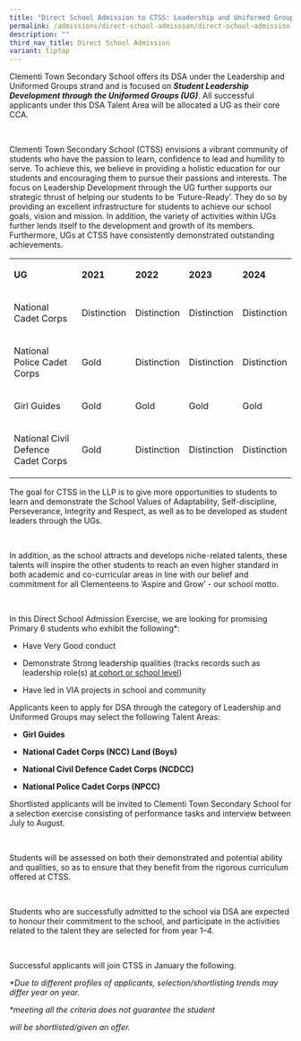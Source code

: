 ```yaml
---
title: "Direct School Admission to CTSS: Leadership and Uniformed Groups"
permalink: /admissions/direct-school-admission/direct-school-admission-to-ctss-leadership-and-uniformed-groups/
description: ""
third_nav_title: Direct School Admission
variant: tiptap
---
```

<p>Clementi Town Secondary School offers its DSA under the Leadership and
Uniformed Groups strand and is focused on <strong><em>Student Leadership Development through the Uniformed Groups (UG)</em></strong>.
All successful applicants under this DSA Talent Area will be allocated
a UG as their core CCA.</p>
<p>&nbsp;</p>
<p>Clementi Town Secondary School (CTSS) envisions a vibrant community of
students who have the passion to learn, confidence to lead and humility
to serve. To achieve this, we believe in providing a holistic education
for our students and encouraging them to pursue their passions and interests.
The focus on Leadership Development through the UG further supports our
strategic thrust of helping our students to be ‘Future-Ready’. They do
so by providing an excellent infrastructure for students to achieve our
school goals, vision and mission. In addition, the variety of activities
within UGs further lends itself to the development and growth of its members.
Furthermore, UGs at CTSS have consistently demonstrated outstanding achievements.</p>
<p></p>
<table style="minWidth: 125px">
<colgroup>
<col>
<col>
<col>
<col>
<col>
</colgroup>
<tbody>
<tr>
<td rowspan="1" colspan="1">
<p><strong>UG</strong>
</p>
</td>
<td rowspan="1" colspan="1">
<p><strong>2021</strong>
</p>
</td>
<td rowspan="1" colspan="1">
<p><strong>2022</strong>
</p>
</td>
<td rowspan="1" colspan="1">
<p><strong>2023</strong>
</p>
</td>
<td rowspan="1" colspan="1">
<p><strong>2024</strong>
</p>
</td>
</tr>
<tr>
<td rowspan="1" colspan="1">
<p>National Cadet Corps</p>
</td>
<td rowspan="1" colspan="1">
<p>Distinction</p>
</td>
<td rowspan="1" colspan="1">
<p>Distinction</p>
</td>
<td rowspan="1" colspan="1">
<p>Distinction</p>
</td>
<td rowspan="1" colspan="1">
<p>Distinction</p>
</td>
</tr>
<tr>
<td rowspan="1" colspan="1">
<p>National Police Cadet Corps</p>
</td>
<td rowspan="1" colspan="1">
<p>Gold</p>
</td>
<td rowspan="1" colspan="1">
<p>Distinction</p>
</td>
<td rowspan="1" colspan="1">
<p>Distinction</p>
</td>
<td rowspan="1" colspan="1">
<p>Distinction</p>
</td>
</tr>
<tr>
<td rowspan="1" colspan="1">
<p>Girl Guides</p>
</td>
<td rowspan="1" colspan="1">
<p>Gold</p>
</td>
<td rowspan="1" colspan="1">
<p>Gold</p>
</td>
<td rowspan="1" colspan="1">
<p>Gold</p>
</td>
<td rowspan="1" colspan="1">
<p>Gold</p>
</td>
</tr>
<tr>
<td rowspan="1" colspan="1">
<p>National Civil Defence Cadet Corps</p>
</td>
<td rowspan="1" colspan="1">
<p>Gold</p>
</td>
<td rowspan="1" colspan="1">
<p>Distinction</p>
</td>
<td rowspan="1" colspan="1">
<p>Distinction</p>
</td>
<td rowspan="1" colspan="1">
<p>Distinction</p>
</td>
</tr>
</tbody>
</table>
<p></p>
<p>The goal for CTSS in the LLP is to give more opportunities to students
to learn and demonstrate the School Values of Adaptability, Self-discipline,
Perseverance, Integrity and Respect, as well as to be developed as student
leaders through the UGs.</p>
<p>&nbsp;</p>
<p>In addition, as the school attracts and develops niche-related talents,
these talents will inspire the other students to reach an even higher standard
in both academic and co-curricular areas in line with our belief and commitment
for all Clementeens to ‘Aspire and Grow’ - our school motto.</p>
<p>&nbsp;</p>
<p>In this Direct School Admission Exercise, we are looking for promising
Primary 6 students who exhibit the following*:</p>
<ul data-tight="true" class="tight">
<li>
<p>Have Very Good conduct</p>
</li>
<li>
<p>Demonstrate Strong leadership qualities (tracks records such as leadership
role(s) <u>at cohort or school level</u>)</p>
</li>
<li>
<p>Have led in VIA projects in school and community</p>
</li>
</ul>
<p>Applicants keen to apply for DSA through the category of Leadership and
Uniformed Groups may select the following Talent Areas:</p>
<ul data-tight="true" class="tight">
<li>
<p><strong>Girl Guides</strong>
</p>
</li>
<li>
<p><strong>National Cadet Corps (NCC) Land (Boys)</strong>
</p>
</li>
<li>
<p><strong>National Civil Defence Cadet Corps (NCDCC)</strong>
</p>
</li>
<li>
<p><strong>National Police Cadet Corps (NPCC)</strong>
</p>
</li>
</ul>
<p></p>
<p>Shortlisted applicants will be invited to Clementi Town Secondary School
for a selection exercise consisting of performance tasks and interview
between July to August.</p>
<p>&nbsp;</p>
<p>Students will be assessed on both their demonstrated and potential ability
and qualities, so as to ensure that they benefit from the rigorous curriculum
offered at CTSS.</p>
<p>&nbsp;</p>
<p>Students who are successfully admitted to the school via DSA are expected
to honour their commitment to the school, and participate in the activities
related to the talent they are selected for from year 1–4.&nbsp;</p>
<p>&nbsp;</p>
<p>Successful applicants will join CTSS in January the following.</p>
<p></p>
<p><em>*Due to different profiles of applicants, selection/shortlisting trends may differ year on year.</em>
</p>
<p><em>*meeting all the criteria does not guarantee the student</em>
</p>
<p></p>
<p><em>will be shortlisted/given an offer.</em>
</p>
